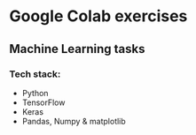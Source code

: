# Google Colab exercises
## Machine Learning tasks
### Tech stack:
- Python
- TensorFlow
- Keras
- Pandas, Numpy & matplotlib
